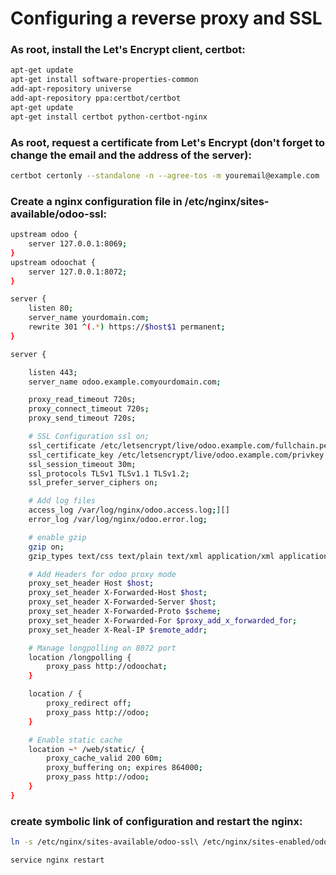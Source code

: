# Configuring a reverse proxy and SSL

### As root, install the Let's Encrypt client, certbot:

```bash
apt-get update
apt-get install software-properties-common
add-apt-repository universe
add-apt-repository ppa:certbot/certbot
apt-get update
apt-get install certbot python-certbot-nginx
```

### As root, request a certificate from Let's Encrypt (don't forget to change the email and the address of the server):

```bash
certbot certonly --standalone -n --agree-tos -m youremail@example.com -d odoo.example.com
```

### Create a nginx configuration file in /etc/nginx/sites-available/odoo-ssl:
```bash
upstream odoo {
    server 127.0.0.1:8069;
}
upstream odoochat {
    server 127.0.0.1:8072;
}

server {
    listen 80;
    server_name yourdomain.com;
    rewrite 301 ^(.*) https://$host$1 permanent;
}

server {

    listen 443;
    server_name odoo.example.comyourdomain.com;

    proxy_read_timeout 720s;
    proxy_connect_timeout 720s;
    proxy_send_timeout 720s;

    # SSL Configuration ssl on;
    ssl_certificate /etc/letsencrypt/live/odoo.example.com/fullchain.pem;
    ssl_certificate_key /etc/letsencrypt/live/odoo.example.com/privkey.pem;
    ssl_session_timeout 30m;
    ssl_protocols TLSv1 TLSv1.1 TLSv1.2;
    ssl_prefer_server_ciphers on;

    # Add log files
    access_log /var/log/nginx/odoo.access.log;][]
    error_log /var/log/nginx/odoo.error.log;

    # enable gzip
    gzip on;
    gzip_types text/css text/plain text/xml application/xml application/json application/javascript application/x-font-ttf image/svg+xml;

    # Add Headers for odoo proxy mode
    proxy_set_header Host $host;
    proxy_set_header X-Forwarded-Host $host;
    proxy_set_header X-Forwarded-Server $host;
    proxy_set_header X-Forwarded-Proto $scheme;
    proxy_set_header X-Forwarded-For $proxy_add_x_forwarded_for;
    proxy_set_header X-Real-IP $remote_addr;

    # Manage longpolling on 8072 port
    location /longpolling {
        proxy_pass http://odoochat;
    }

    location / {
        proxy_redirect off;
        proxy_pass http://odoo;
    }

    # Enable static cache
    location ~* /web/static/ {
        proxy_cache_valid 200 60m;
        proxy_buffering on; expires 864000;
        proxy_pass http://odoo;
    }
}
```

### create symbolic link of configuration and restart the nginx:

```bash
ln -s /etc/nginx/sites-available/odoo-ssl\ /etc/nginx/sites-enabled/odoo-ssl
```

```bash
service nginx restart
```
